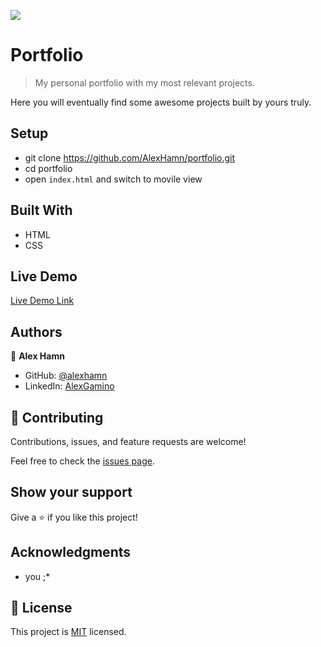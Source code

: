 ![](https://img.shields.io/badge/Microverse-blueviolet)

# Portfolio

> My personal portfolio with my most relevant projects.

Here you will eventually find some awesome projects built by yours truly.

## Setup

- git clone https://github.com/AlexHamn/portfolio.git
- cd portfolio
- open `index.html` and switch to movile view

## Built With

- HTML
- CSS

## Live Demo

[Live Demo Link](https://livedemo.com)

## Authors

👤 **Alex Hamn**

- GitHub: [@alexhamn](https://github.com/AlexHamn)
- LinkedIn: [AlexGamino](https://linkedin.com/in/alex-gamino-81aab3214/)

## 🤝 Contributing

Contributions, issues, and feature requests are welcome!

Feel free to check the [issues page](../../issues/).

## Show your support

Give a ⭐️ if you like this project!

## Acknowledgments

- you ;\*

## 📝 License

This project is [MIT](./MIT.md) licensed.
